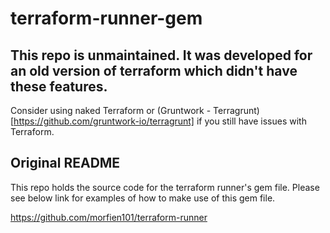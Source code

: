 # terraform-runner-gem

## This repo is unmaintained. It was developed for an old version of terraform which didn't have these features.

Consider using naked Terraform or (Gruntwork - Terragrunt)[https://github.com/gruntwork-io/terragrunt] if you still have issues with Terraform.

## Original README

This repo holds the source code for the terraform runner's gem file.
Please see below link for examples of how to make use of this gem file.

https://github.com/morfien101/terraform-runner
